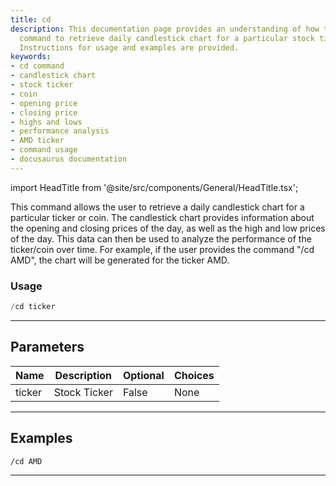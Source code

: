 ```yaml
---
title: cd
description: This documentation page provides an understanding of how to use the 'cd'
  command to retrieve daily candlestick chart for a particular stock ticker or coin.
  Instructions for usage and examples are provided.
keywords:
- cd command
- candlestick chart
- stock ticker
- coin
- opening price
- closing price
- highs and lows
- performance analysis
- AMD ticker
- command usage
- docusaurus documentation
---
```


import HeadTitle from '@site/src/components/General/HeadTitle.tsx';

<HeadTitle title="cd - Charts - Telegram - Reference | OpenBB Bot Docs" />

This command allows the user to retrieve a daily candlestick chart for a particular ticker or coin. The candlestick chart provides information about the opening and closing prices of the day, as well as the high and low prices of the day. This data can then be used to analyze the performance of the ticker/coin over time. For example, if the user provides the command "/cd AMD", the chart will be generated for the ticker AMD.

### Usage

```python wordwrap
/cd ticker
```

---

## Parameters

| Name | Description | Optional | Choices |
| ---- | ----------- | -------- | ------- |
| ticker | Stock Ticker | False | None |


---

## Examples

```
/cd AMD
```

---
